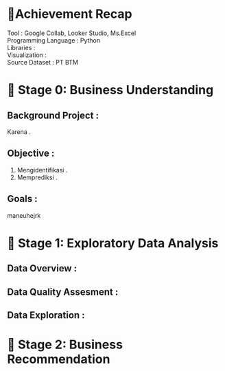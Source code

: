 # 📔**Achievement Recap**
Tool : Google Collab, Looker Studio, Ms.Excel <br>
Programming Language : Python <br>
Libraries : <br>
Visualization : <br>
Source Dataset : PT BTM <br>

# 📂 Stage 0: Business Understanding
## Background Project :
Karena .

## Objective :
1. Mengidentifikasi .
2. Memprediksi .

## Goals :
maneuhejrk
<br>

# 📂 Stage 1: Exploratory Data Analysis
## Data Overview :

## Data Quality Assesment :

## Data Exploration :

# 📂 Stage 2: Business Recommendation

